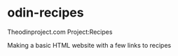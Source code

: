 # odin-recipes
Theodinproject.com
Project:Recipes

Making a basic HTML website with a few links to recipes
